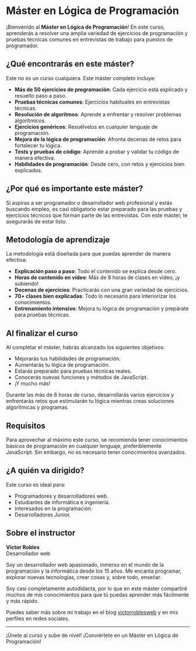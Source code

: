# Máster en Lógica de Programación

¡Bienvenido al **Máster en Lógica de Programación**! En este curso, aprenderás a resolver una amplia variedad de ejercicios de programación y pruebas técnicas comunes en entrevistas de trabajo para puestos de programador.

## ¿Qué encontrarás en este máster?

Este no es un curso cualquiera. Este máster completo incluye:

- **Más de 50 ejercicios de programación**: Cada ejercicio está explicado y resuelto paso a paso.
- **Pruebas técnicas comunes**: Ejercicios habituales en entrevistas técnicas.
- **Resolución de algoritmos**: Aprende a enfrentar y resolver problemas algorítmicos.
- **Ejercicios genéricos**: Resuélvelos en cualquier lenguaje de programación.
- **Mejora de la lógica de programación**: Afronta decenas de retos para fortalecer tu lógica.
- **Tests y pruebas de código**: Aprende a probar y validar tu código de manera efectiva.
- **Habilidades de programación**: Desde cero, con retos y ejercicios bien explicados.

## ¿Por qué es importante este máster?

Si aspiras a ser programador o desarrollador web profesional y estás buscando empleo, es casi obligatorio estar preparado para las pruebas y ejercicios técnicos que forman parte de las entrevistas. Con este máster, te asegurarás de estar listo.

## Metodología de aprendizaje

La metodología está diseñada para que puedas aprender de manera efectiva:

- **Explicación paso a paso**: Todo el contenido se explica desde cero.
- **Horas de contenido en vídeo**: Más de 8 horas de clases en vídeo, ¡y subiendo!
- **Decenas de ejercicios**: Practicarás con una gran variedad de ejercicios.
- **70+ clases bien explicadas**: Todo lo necesario para interiorizar los conocimientos.
- **Entrenamiento intensivo**: Mejora tu lógica de programación y prepárate para pruebas técnicas.

## Al finalizar el curso

Al completar el máster, habrás alcanzado los siguientes objetivos:

- Mejorarás tus habilidades de programación.
- Aumentarás tu lógica de programación.
- Estarás preparado para pruebas técnicas reales.
- Conocerás nuevas funciones y métodos de JavaScript.
- ¡Y mucho más!

Durante las más de 8 horas de curso, desarrollarás varios ejercicios y enfrentarás retos que estimularán tu lógica mientras creas soluciones algorítmicas y programas.

## Requisitos

Para aprovechar al máximo este curso, se recomienda tener conocimientos básicos de programación en cualquier lenguaje, preferiblemente JavaScript. Sin embargo, no es necesario tener conocimientos avanzados.

## ¿A quién va dirigido?

Este curso es ideal para:

- Programadores y desarrolladores web.
- Estudiantes de informática e ingeniería.
- Interesados en la programación.
- Desarrolladores Junior.

## Sobre el instructor

**Víctor Robles**  
Desarrollador web

Soy un desarrollador web apasionado, inmerso en el mundo de la programación y la informática desde los 15 años. Me encanta programar, explorar nuevas tecnologías, crear cosas y, sobre todo, enseñar.

Soy casi completamente autodidacta, por lo que en este máster compartiré muchos de mis conocimientos para que tú puedas aprender más fácilmente y más rápido.

Puedes saber más sobre mi trabajo en el blog [victorroblesweb](https://victorroblesweb.es) y en mis perfiles en redes sociales.

---

¡Únete al curso y sube de nivel! ¡Conviértete en un Máster en Lógica de Programación!
